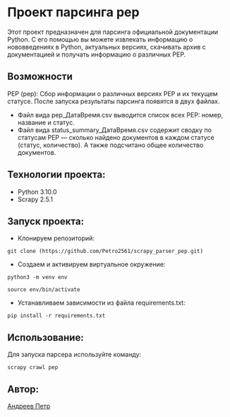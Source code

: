 # Проект парсинга pep
Этот проект предназначен для парсинга официальной документации Python. С его помощью вы можете извлекать информацию о нововведениях в Python, актуальных версиях, скачивать архив с документацией и получать информацию о различных PEP.

## Возможности
PEP (pep): Сбор информации о различных версиях PEP и их текущем статусе.
После запуска результаты парсинга появятся в двух файлах.
- Файл вида pep_ДатаВремя.csv выводится список всех PEP: номер, название и статус.
- Файл вида status_summary_ДатаВремя.csv содержит сводку по статусам PEP — сколько найдено документов в каждом статусе (статус, количество). А также подсчитано общее количество документов.

## Технологии проекта:

- Python 3.10.0
- Scrapy 2.5.1

## Запуск проекта:

- Клонируем репозиторий:
```
git clone (https://github.com/Petro2561/scrapy_parser_pep.git)
```
- Cоздаем и активируем виртуальное окружение:
```
python3 -m venv env
```
```
source env/bin/activate
```
- Устанавливаем зависимости из файла requirements.txt:
```
pip install -r requirements.txt
```

## Использование:

Для запуска парсера используйте команду:
```
scrapy crawl pep

```

## Автор:
[Андреев Петр](https://github.com/Petro2561)
